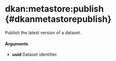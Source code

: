 # dkan:metastore:publish {#dkanmetastorepublish}

Publish the latest version of a dataset.

#### Arguments

- **uuid** Dataset identifier.
